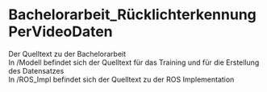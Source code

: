 # Bachelorarbeit_RücklichterkennungPerVideoDaten

Der Quelltext zu der Bachelorarbeit <br />
In /Modell befindet sich der Quelltext für das Training und für die Erstellung des Datensatzes<br />
In /ROS_Impl befindet sich der Quelltext zu der ROS Implementation
